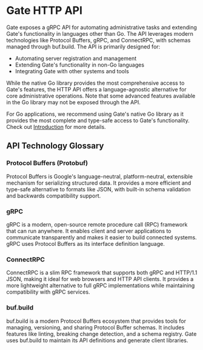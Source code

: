 # Gate HTTP API

Gate exposes a gRPC API for automating administrative tasks and extending Gate's functionality in languages other than Go. The API leverages modern technologies like Protocol Buffers, gRPC, and ConnectRPC, with schemas managed through buf.build. The API is primarily designed for:

- Automating server registration and management
- Extending Gate's functionality in non-Go languages
- Integrating Gate with other systems and tools

While the native Go library provides the most comprehensive access to Gate's features, the HTTP API offers a language-agnostic alternative for core administrative operations. Note that some advanced features available in the Go library may not be exposed through the API.

For Go applications, we recommend using Gate's native Go library as it provides the most complete and type-safe access to Gate's functionality. Check out [Introduction](/developers/) for more details.

## API Technology Glossary

### Protocol Buffers (Protobuf)
Protocol Buffers is Google's language-neutral, platform-neutral, extensible mechanism for serializing structured data. It provides a more efficient and type-safe alternative to formats like JSON, with built-in schema validation and backwards compatibility support.

### gRPC
gRPC is a modern, open-source remote procedure call (RPC) framework that can run anywhere. It enables client and server applications to communicate transparently and makes it easier to build connected systems. gRPC uses Protocol Buffers as its interface definition language.

### ConnectRPC
ConnectRPC is a slim RPC framework that supports both gRPC and HTTP/1.1 JSON, making it ideal for web browsers and HTTP API clients. It provides a more lightweight alternative to full gRPC implementations while maintaining compatibility with gRPC services.

### buf.build
buf.build is a modern Protocol Buffers ecosystem that provides tools for managing, versioning, and sharing Protocol Buffer schemas. It includes features like linting, breaking change detection, and a schema registry. Gate uses buf.build to maintain its API definitions and generate client libraries.
